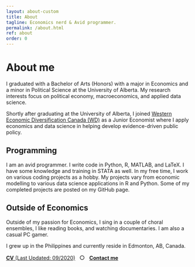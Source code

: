 ```yaml
---
layout: about-custom
title: About
tagline: Economics nerd & Avid programmer.
permalink: /about.html
ref: about
order: 0
---
```

# About me
I graduated with a Bachelor of Arts (Honors) with a major in Economics and a minor in Political Science at the University of Alberta. My research interests focus on political economy, macroeconomics, and applied data science. 

Shortly after graduating at the University of Alberta, I joined [Western Economic Diversification Canada (WD)](https://www.wd-deo.gc.ca/eng/home.asp) as a Junior Economist where 
I apply economics and data science in helping develop evidence-driven public policy. 

## Programming
I am an avid programmer. I write code in Python, R, MATLAB, and LaTeX. I have some knowledge and training in STATA as well. In my free time, I work on various coding projects as a hobby. My projects vary from economic modelling to various data science applications in R and Python. Some of my completed projects are posted on my GitHub page. 

## Outside of Economics
Outside of my passion for Economics, I sing in a couple of choral ensembles, I like reading books, and watching documentaries. I am also a casual PC gamer. 

I grew up in the Philippines and currently reside in Edmonton, AB, Canada.

[**CV** (Last Updated: 09/2020)](LJ-Valencia-CV.pdf) &nbsp; <font size="3"> ○ </font> &nbsp; [**Contact me**](mailto:lebjenri@ualberta.ca) 
<!-- &nbsp; <font size="3"> ○ </font> &nbsp; [**Github**](https://github.com/lj-valencia) -->
